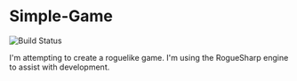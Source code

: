# Simple-Game  
![Build Status](https://travis-ci.org/Remeil/Simple-Game.svg?branch=develop)

I'm attempting to create a roguelike game. I'm using the RogueSharp engine to assist with development.

